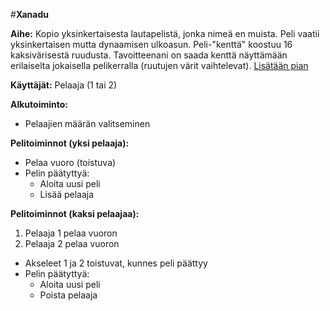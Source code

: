 #**Xanadu**

**Aihe:** Kopio yksinkertaisesta lautapelistä, jonka nimeä en muista. Peli vaatii yksinkertaisen mutta dynaamisen ulkoasun. Peli-"kenttä" koostuu 16 kaksivärisestä ruudusta. Tavoitteenani on saada kenttä näyttämään erilaiselta jokaisella pelikerralla (ruutujen värit vaihtelevat). [Lisätään pian]()

**Käyttäjät:** Pelaaja (1 tai 2)

**Alkutoiminto:**

- Pelaajien määrän valitseminen

**Pelitoiminnot (yksi pelaaja):**

- Pelaa vuoro (toistuva)
- Pelin päätyttyä:
  - Aloita uusi peli
  - Lisää pelaaja

**Pelitoiminnot (kaksi pelaajaa):**

1. Pelaaja 1 pelaa vuoron
2. Pelaaja 2 pelaa vuoron
- Akseleet 1 ja 2 toistuvat, kunnes peli päättyy
- Pelin päätyttyä:
  - Aloita uusi peli
  - Poista pelaaja
